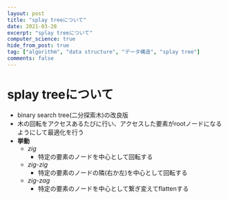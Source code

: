 ```yaml
---
layout: post
title: "splay treeについて"
date: 2021-03-28
excerpt: "splay treeについて"
computer_science: true
hide_from_post: true
tag: ["algorithm", "data structure", "データ構造", "splay tree"]
comments: false
---
```


# splay treeについて
 - binary search tree(二分探索木)の改良版
 - 木の回転をアクセスあるたびに行い、アクセスした要素がrootノードになるようにして最適化を行う
 - **挙動**
   - *zig*
	 - 特定の要素のノードを中心として回転する
   - *zig-zig*
	 - 特定の要素のノードの隣(右か左)を中心として回転する
   - *zig-zag*
	 - 特定の要素のノードを中心として繋ぎ変えてflattenする
